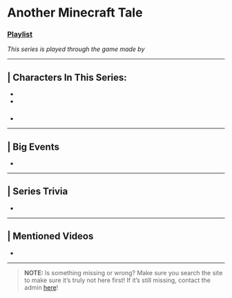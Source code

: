 # Another Minecraft Tale
### [Playlist]()
*This series is played through the game []() made by []()*

----

## | Characters In This Series:
- []()
- 

### 
- 

----

## | Big Events
- 

----

## | Series Trivia
- 

----
 
## | Mentioned Videos
- []()
 
----
 
> **NOTE:** Is something missing or wrong? Make sure you search the site to make sure it’s truly not here first! If it’s still missing, contact the admin [here](../chapter_2.html)!